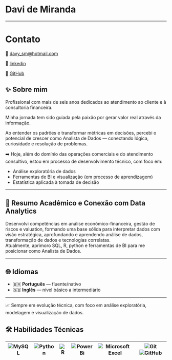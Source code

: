 # Davi de Miranda
---
# Contato

📧 davy_sm@hotmail.com

🔗 [linkedin](https://www.linkedin.com/in/dvii22/)  

🐙 [GitHub](https://github.com/Dvii22)

## ✨ Sobre mim

Profissional com mais de seis anos dedicados ao atendimento ao cliente e à consultoria financeira.


Minha jornada tem sido guiada pela paixão por gerar valor real através da informação. 

Ao entender os padrões e transformar métricas em decisões, percebi o potencial de crescer como Analista de Dados — conectando lógica, curiosidade e resolução de problemas.

➡️ Hoje, além do domínio das operações comerciais e do atendimento consultivo, estou em processo de desenvolvimento técnico, com foco em:
- Análise exploratória de dados  
- Ferramentas de BI e visualização (em processo de aprendizagem)  
- Estatística aplicada à tomada de decisão  

---

## 📝 Resumo Acadêmico e Conexão com Data Analytics

Desenvolvi competências em análise econômico-financeira, gestão de riscos e valuation, formando uma base sólida para interpretar dados com visão estratégica, aprofundando e aprendendo análise de dados, transformação de dados e tecnologias correlatas.  
Atualmente, aprimoro SQL, R, python e ferramentas de BI para me posicionar como Analista de Dados.
 

---

## 🌐 Idiomas

- 🇧🇷 **Português** — fluente/nativo  
- 🇬🇧 **Inglês** — nível básico a intermediário  

---

📈 Sempre em evolução técnica, com foco em análise exploratória, modelagem e visualização de dados.

## 🛠 Habilidades Técnicas

     
| ![MySQL](https://img.shields.io/badge/mysql-4479A1.svg?style=for-the-badge&logo=mysql&logoColor=white) | ![Python](https://img.shields.io/badge/python-3670A0?style=for-the-badge&logo=python&logoColor=ffdd54) | ![R](https://img.shields.io/badge/r-%23276DC3.svg?style=for-the-badge&logo=r&logoColor=white) | ![Power Bi](https://img.shields.io/badge/power_bi-F2C811?style=for-the-badge&logo=powerbi&logoColor=black) | ![Microsoft Excel](https://img.shields.io/badge/Microsoft_Excel-217346?style=for-the-badge&logo=microsoft-excel&logoColor=white) | ![Git](https://img.shields.io/badge/git-%23F05033.svg?style=for-the-badge&logo=git&logoColor=white) ![GitHub](https://img.shields.io/badge/github-%23121011.svg?style=for-the-badge&logo=github&logoColor=white) |
|:-------------------------------------------------------------------------------------------------:|:-------------------------------------------------------------------------------------------------:|:-------------------------------------------------------------------------------------------------:|:--------------------------------------------------------------------------------------------------------------:|:---------------------------------------------------------------------------------------------------------------:|:----------------------------------------------------------------------------------------------------------------------------------------:|
